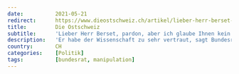 ```yaml
---
date:          2021-05-21
redirect:      https://www.dieostschweiz.ch/artikel/lieber-herr-berset-pardon-aber-ich-glaube-ihnen-kein-wort-XNdoPyA
title:         Die Ostschweiz
subtitle:      'Lieber Herr Berset, pardon, aber ich glaube Ihnen kein Wort'
description:   'Er habe der Wissenschaft zu sehr vertraut, sagt Bundesrat Alain Berset vor laufender Kamera. Einiges würde er heute anders machen in die Coronasituation. Nach fast eineinhalb Jahren kann man getrost davon ausgehen, dass das nur ein weiterer Schachzug ist. Ein offener Brief.'
country:       CH
categories:    [Politik]
tags:          [bundesrat, manipulation]
---
```

